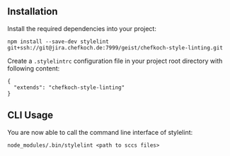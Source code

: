## Installation
Install the required dependencies into your project:

    npm install --save-dev stylelint git+ssh://git@jira.chefkoch.de:7999/geist/chefkoch-style-linting.git

Create a ```.stylelintrc``` configuration file in your project root directory with following content:

    {
      "extends": "chefkoch-style-linting"
    }

## CLI Usage
You are now able to call the command line interface of stylelint:
    
    node_modules/.bin/stylelint <path to sccs files>
